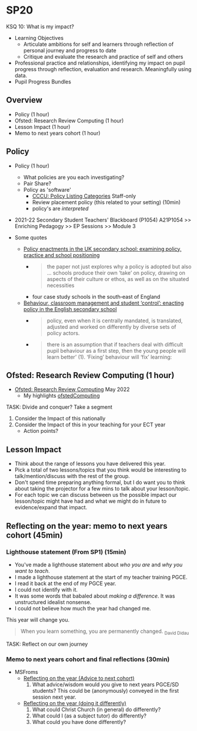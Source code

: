 SP20
====

KSQ 10: What is my impact?

* Learning Objectives
    * Articulate ambitions for self and learners through reflection of personal journey and progress to date 
    * Critique and evaluate the research and practice of self and others
* Professional practice and relationships, identifying my impact on pupil progress through reflection, evaluation and research. Meaningfully using data.
* Pupil Progress Bundles


Overview
--------

* Policy (1 hour)
* Ofsted: Research Review Computing (1 hour)
* Lesson Impact (1 hour)
* Memo to next years cohort (1 hour)


Policy
------

* Policy (1 hour)
    * What policies are you each investigating?
    * Pair Share?
    * Policy as 'software'
        * [CCCU: Policy Listing Categories](https://cccu.canterbury.ac.uk/policy-listing/policy-listing-categories.aspx) Staff-only
        * Review placement policy (this related to your setting) (10min)
        * policy's are _interpreted_
* 2021-22 Secondary Student Teachers' Blackboard (P1054) A21P1054 >> Enriching Pedagogy >> EP Sessions >> Module 3



* Some quotes
    * [Policy enactments in the UK secondary school: examining policy, practice and school positioning](https://www.tandfonline.com/doi/full/10.1080/02680931003698544)
        * > the paper not just explores why a policy is adopted but also ... schools produce their own ‘take’ on policy, drawing on aspects of their culture or ethos, as well as on the situated necessities
        * four case study schools in the south‐east of England
    * [Behaviour, classroom management and student ‘control’: enacting policy in the English secondary school](https://www.tandfonline.com/doi/full/10.1080/09620214.2010.503066)
        * > policy, even when it is centrally mandated, is translated, adjusted and worked on differently by diverse sets of policy actors.
        * > there is an assumption that if teachers deal with difficult pupil behaviour as a first step, then the young people will learn better’ (1). ‘Fixing’ behaviour will ‘fix’ learning: 


Ofsted: Research Review Computing (1 hour)
---------------------------------

* [Ofsted: Research Review Computing](https://www.gov.uk/government/publications/research-review-series-computing/research-review-series-computing) May 2022
    * My highlights [ofstedComputing](./ofstedComputing.md)

TASK: Divide and conquer? Take a segment
1. Consider the Impact of this nationally
2. Consider the Impact of this in your teaching for your ECT year
    * Action points?


Lesson Impact
-------------

* Think about the range of lessons you have delivered this year.
* Pick a total of two lessons/topics that you think would be interesting to talk/mention/discuss with the rest of the group.
* Don't spend time preparing anything formal, but I do want you to think about taking the projector for a few mins to talk about your lesson/topic.
* For each topic we can discuss between us the possible impact our lesson/topic might have had and what we might do in future to evidence/expand that impact.


Reflecting on the year: memo to next years cohort (45min)
----------------------

### Lighthouse statement (From SP1) (15min)

* You've made a lighthouse statement about _who you are_ and _why you want to teach_.
* I made a lighthouse statement at the start of my teacher training PGCE.
* I read it back at the end of my PGCE year.
* I could not identify with it.
* It was some words that babaled about _making a difference_. It was unstructured idealist nonsense.
* I could not believe how much the year had changed me.

This year will change you.

> When you learn something, you are permanently changed.
<sub>David Didau</sub>

TASK: Reflect on our own journey

### Memo to next years cohort and final reflections (30min)

* MSFroms
    * [Reflecting on the year (Advice to next cohort)](https://forms.office.com/Pages/ResponsePage.aspx?id=2rIgA90iq02MIW5kS6FPE4bZosdBzY5AvRurHpjUivVUOTRMMkgxMUNYSDU3M1RZNVFZUzZMMzFGVS4u)
        1. What advice/wisdom would you give to next years PGCE/SD students? This could be (anonymously) conveyed in the first session next year.
    * [Reflecting on the year (doing it differently)](https://forms.office.com/Pages/ResponsePage.aspx?id=2rIgA90iq02MIW5kS6FPE4bZosdBzY5AvRurHpjUivVUQThLMDNZVVg3UjJKSEtDUVQyUUU3UEY0Ti4u)
        1. What could Christ Church (in general) do differently?
        2. What could I (as a subject tutor) do differently?
        3. What could you have done differently?
